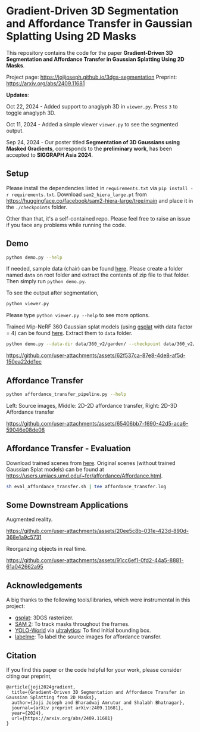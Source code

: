 # Gradient-Driven 3D Segmentation and Affordance Transfer in Gaussian Splatting Using 2D Masks

This repository contains the code for the paper **Gradient-Driven 3D Segmentation and Affordance Transfer in Gaussian Splatting Using 2D Masks**.

Project page: https://jojijoseph.github.io/3dgs-segmentation
Preprint: https://arxiv.org/abs/2409.11681

**Updates**:

Oct 22, 2024 - Added support to anaglyph 3D in `viewer.py`. Press `3` to toggle anaglyph 3D.

Oct 11, 2024 - Added a simple viewer `viewer.py` to see the segmented output.

Sep 24, 2024 - Our poster titled **Segmentation of 3D Gaussians using Masked Gradients**, corresponds to the **preliminary work**, has been accepted to **SIGGRAPH Asia 2024**.

## Setup

Please install the dependencies listed in `requirements.txt` via `pip install -r requirements.txt`. Download `sam2_hiera_large.pt` from https://huggingface.co/facebook/sam2-hiera-large/tree/main and place it in the `./checkpoints` folder. 

Other than that, it's a self-contained repo. Please feel free to raise an issue if you face any problems while running the code.

## Demo

```bash
python demo.py --help
```

If needed, sample data (chair) can be found [here](https://drive.google.com/file/d/17xugq_6IaZBpm9B9QYU82hcwBelRR4vh/view?usp=sharing). Please create a folder named `data` on root folder and extract the contents of zip file to that folder. Then simply run `python demo.py`.

To see the output after segmentation,
```bash
python viewer.py
```

Please type ```python viewer.py --help``` to see more options.

Trained Mip-NeRF 360 Gaussian splat models (using [gsplat](https://github.com/nerfstudio-project/gsplat) with data factor = 4) can be found [here](https://drive.google.com/file/d/1ZCTgAE6vZOeUBdR3qPXdSPY01QQBHxeO/view?usp=sharing). Extract them to `data` folder.

```bash
python demo.py --data-dir data/360_v2/garden/ --checkpoint data/360_v2/garden/ckpts/ckpt_29999_rank0.pt --prompt table --rasterizer gsplat --data-factor 4 --results-dir results/garden
```

https://github.com/user-attachments/assets/62f537ca-87e8-4de8-af5d-150ea22dd1ec


## Affordance Transfer

```bash
python affordance_transfer_pipeline.py --help
```

Left: Source images, Middle: 2D-2D affordance transfer, Right: 2D-3D Affordance transfer

https://github.com/user-attachments/assets/65406bb7-f690-42d5-aca6-59046e08de08


## Affordance Transfer - Evaluation

Download trained scenes from [here](https://drive.google.com/file/d/1-f-rW3U1H5RqdCvp-1BcuSZxrEGc3Rxo/view?usp=sharing). Original scenes (without trained Gaussian Splat models) can be found at https://users.umiacs.umd.edu/~fer/affordance/Affordance.html.

```sh
sh eval_affordance_transfer.sh | tee affordance_transfer.log
```


## Some Downstream Applications

Augmented reality.

https://github.com/user-attachments/assets/20ee5c8b-031e-423d-890d-368e1a9c5731

Reorganzing objects in real time.

https://github.com/user-attachments/assets/91cc6ef1-0fd2-44a5-8881-61a042662a95

## Acknowledgements

A big thanks to the following tools/libraries, which were instrumental in this project:

- [gsplat](https://github.com/nerfstudio-project/gsplat): 3DGS rasterizer.
- [SAM 2](https://github.com/facebookresearch/segment-anything-2): To track masks throughout the frames.
- [YOLO-World](https://github.com/AILab-CVC/YOLO-World) via [ultralytics](https://docs.ultralytics.com/models/yolo-world/): To find Initial bounding box.
- [labelme](https://github.com/labelmeai/labelme): To label the source images for affordance transfer.

## Citation
If you find this paper or the code helpful for your work, please consider citing our preprint,
```
@article{joji2024gradient,
  title={Gradient-Driven 3D Segmentation and Affordance Transfer in Gaussian Splatting from 2D Masks},
  author={Joji Joseph and Bharadwaj Amrutur and Shalabh Bhatnagar},
  journal={arXiv preprint arXiv:2409.11681},
  year={2024},
  url={https://arxiv.org/abs/2409.11681}
}
```
